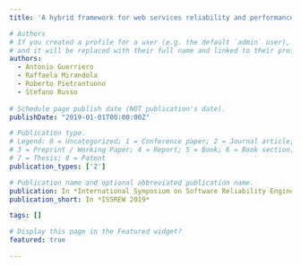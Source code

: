 ```yaml
---
title: 'A hybrid framework for web services reliability and performance assessment'

# Authors
# If you created a profile for a user (e.g. the default `admin` user), write the username (folder name) here
# and it will be replaced with their full name and linked to their profile.
authors:
  - Antonio Guerriero
  - Raffaela Mirandola
  - Roberto Pietrantuono 
  - Stefano Russo 
  
# Schedule page publish date (NOT publication's date).
publishDate: "2019-01-01T00:00:00Z"

# Publication type.
# Legend: 0 = Uncategorized; 1 = Conference paper; 2 = Journal article;
# 3 = Preprint / Working Paper; 4 = Report; 5 = Book; 6 = Book section;
# 7 = Thesis; 8 = Patent
publication_types: ['2']

# Publication name and optional abbreviated publication name.
publication: In *International Symposium on Software Reliability Engineering Workshops*
publication_short: In *ISSREW 2019*

tags: []

# Display this page in the Featured widget?
featured: true

---
```

